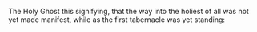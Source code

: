 The Holy Ghost this signifying, that the way into the holiest of all was not yet made manifest, while as the first tabernacle was yet standing:
